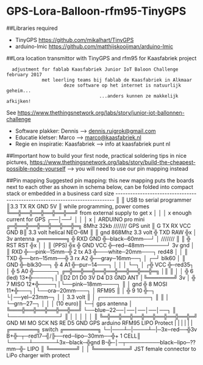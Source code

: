 ﻿# GPS-Lora-Balloon-rfm95-TinyGPS

##Libraries required
- TinyGPS       https://github.com/mikalhart/TinyGPS
- arduino-lmic  https://github.com/matthijskooijman/arduino-lmic

##Lora location transmittor with TinyGPS and rfm95 for Kaasfabriek project
```
  adjustment for fablab Kaasfabriek Junior IoT Baloon Challenge february 2017
             met leerling teams bij fablab de Kaasfabriek in Alkmaar
                     deze software op het internet is natuurlijk geheim...
                                  ...anders kunnen ze makkelijk afkijken!
```
See https://www.thethingsnetwork.org/labs/story/junior-iot-ballonnen-challenge

- Software plakker: Dennis --> dennis.ruigrok@gmail.com
- Educatie kletser: Marco --> marco@kaasfabriek.nl
- Regie en inspiratie: Kaasfabriek --> info at kaasfabriek punt nl

##Important
how to build your first node, practical soldering tips in nice pictures,
https://www.thethingsnetwork.org/labs/story/build-the-cheapest-possible-node-yourself
 --> you will need to use our pin mapping instead

##Pin mapping
    Suggested pin mapping:
    this new mapping puts the boards next to each other as shown in schema below,
          can be folded into compact stack or embedded in a business card size
    -----------------------------------------------------------------------------
                            ║                 ║ USB to serial programmer
                            ║3.3 TX RX GND 5V ║ while programming, power comes
                            ╚══╬══╬══╬══╬══╬══╝ from external supply to get
                               x  │  │  │  x    enough current for GPS
                               ┌──│──┘  │
                               │  │  x  │      ARDUINO pro mini
                          ╔═╬══╬══╬══╬══╬══╬═╗ 8Mhz 32kb                 ///////
      GPS unit            ║ G TX RX VCC GND B║ 3.3 volt                  helical
      NEO-6M              ║                  ║            gnd            868Mhz
      3.3 volt            ╬ TXD          RAW ╬x            │ 3v          antenna
     ╔═══════╗            ╬ RXD          GND ╬─black─60mm──┘ │           ///////
     ║       ║            ╬ RST          RST ╬x              │               │
     ║ (PPS) ╬x           ╬ GND          VCC ╬─red─48mm──────┘    3v   gnd   │
     ║   RXD ╬──pink─15mm─╬ 2 tx          A3 ╬───white─20mm───┐  red48  │    │
     ║   TXD ╬──brn─15mm──╬ 3 rx          A2 ╬──gray─16mm──┐  │  ┌─┘   blk60 │
     ║   GND ╬─blk30──┐   ╬ 4             A1 ╬─pur─14───┐  │  │  │      └─┐  │
    ┌╬   VCC ╬─red35┐ │   ╬ 5             A0 ╬──────┐ ╔═╬══╬══╬══╬══╬══╬══╬══╬═╗
    │║       ║      │ │   ╬ 6       (led) 13*╬─────┐│ ║D2 D1 D0 3V D4 D3 GND ANT
    │╚═══════╝     3v │   ╬ 7        MISO 12*╬────┐│└──pink─18mm────┐          ║
    │                gnd  ╬ 8        MOSI 11*╬───┐│└──ora─20mm───┐  │ RFM95    ║
    │                     ╬ 9             10 ╬─┐ └│──yel─23mm─┐  │  │ 3.3 volt ║
    │ ┌─────────────┐     ║                  ║ │  └─grn─27─┐  │  │  │ (10 euro)║
    └─┤ gps antenna │     ╚═══╬══╬══╬══╬══╬══╝ └──blue─22──│──│──│──│──┐       ║
      └─────────────┘                                 ║    │  │  │  │  │       ║
                                                      ╚═╬══╬══╬══╬══╬══╬══╬══╬═╝
                                                      GND MI MO SCK NS RE D5 GND
    GPS arduino RFM95       LIPO Protect
    | |   | |    | |         ╔═══════╗        switch               ╔═════════╗
    └─|───┴─|────┴─|─3x─red──╬3v   B+╬─┬─red17─╣/╠──red─lipo─30mm──╬+  1 CELL║
      └─────┴──────┴3x─black─╬gnd  B-╬─│─┬─────────black─lipo─??mm─╬-  LIPO  ║
                             ╚═══════╝ │ │                         ╚═════════╝
                                      JST female connector
                                      to LiPo charger with protect
         
